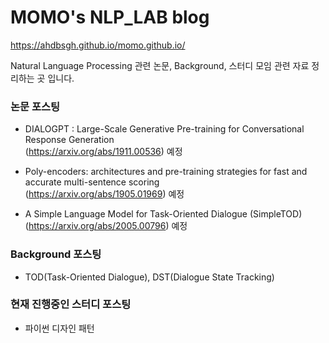 # MOMO's NLP_LAB blog
https://ahdbsgh.github.io/momo.github.io/

Natural Language Processing 관련 논문, Background, 스터디 모임 관련 자료 정리하는 곳 입니다. 

### 논문 포스팅

- DIALOGPT : Large-Scale Generative Pre-training for Conversational Response Generation    
  (https://arxiv.org/abs/1911.00536) 예정

- Poly-encoders: architectures and pre-training strategies for fast and accurate multi-sentence scoring   
  (https://arxiv.org/abs/1905.01969)  예정

- A Simple Language Model for Task-Oriented Dialogue (SimpleTOD)   
  (https://arxiv.org/abs/2005.00796) 예정
  
### Background 포스팅
- TOD(Task-Oriented Dialogue), DST(Dialogue State Tracking)


### 현재 진행중인 스터디 포스팅

- 파이썬 디자인 패턴